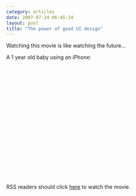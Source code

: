 ```yaml
---
category: articles
date: 2007-07-24 06:45:24
layout: post
title: "The power of good UI design"
---
```


<p>Watching  this movie is like watching the future...</p><o>A 1 year old baby using an iPhone:</p><iframe title="The power of good UI design" width="480" height="300" data-src="//www.youtube.com/embed/XrVt2ZcrWUY" frameborder="0" allowfullscreen></iframe><p>RSS readers should click <a href="//joaobordalo.com/articles/2007/07/24/the-power-of-good-ui-design">here</a> to watch the movie.</p>
